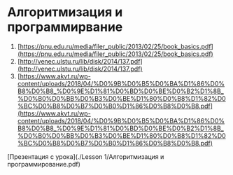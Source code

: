 # Алгоритмизация и программирвание

1. [https://pnu.edu.ru/media/filer_public/2013/02/25/book_basics.pdf](https://pnu.edu.ru/media/filer_public/2013/02/25/book_basics.pdf)
2. [http://venec.ulstu.ru/lib/disk/2014/137.pdf](http://venec.ulstu.ru/lib/disk/2014/137.pdf)
3. [https://www.akvt.ru/wp-content/uploads/2018/04/%D0%9B%D0%B5%D0%BA%D1%86%D0%B8%D0%B8_%D0%9E%D1%81%D0%BD%D0%BE%D0%B2%D1%8B_%D0%B0%D0%BB%D0%B3%D0%BE%D1%80%D0%B8%D1%82%D0%BC%D0%B8%D0%B7%D0%B0%D1%86%D0%B8%D0%B8.pdf](https://www.akvt.ru/wp-content/uploads/2018/04/%D0%9B%D0%B5%D0%BA%D1%86%D0%B8%D0%B8_%D0%9E%D1%81%D0%BD%D0%BE%D0%B2%D1%8B_%D0%B0%D0%BB%D0%B3%D0%BE%D1%80%D0%B8%D1%82%D0%BC%D0%B8%D0%B7%D0%B0%D1%86%D0%B8%D0%B8.pdf)

[Презентация с урока](./Lesson 1/Алгоритмизация и программирование.pdf)

